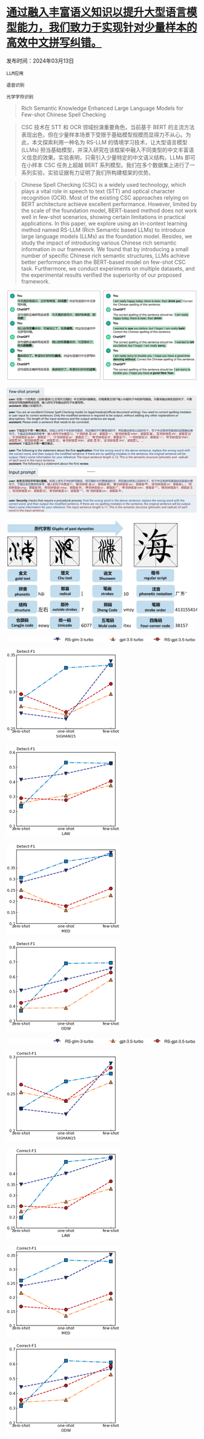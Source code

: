 # [通过融入丰富语义知识以提升大型语言模型能力，我们致力于实现针对少量样本的高效中文拼写纠错。](https://arxiv.org/abs/2403.08492)

发布时间：2024年03月13日

`LLM应用`

`语音识别`

`光学字符识别`

> Rich Semantic Knowledge Enhanced Large Language Models for Few-shot Chinese Spell Checking

> CSC 技术在 STT 和 OCR 领域扮演重要角色，当前基于 BERT 的主流方法表现出色，但在少量样本场景下受限于基础模型规模而显得力不从心。为此，本文探索利用一种名为 RS-LLM 的情境学习技术，让大型语言模型 (LLMs) 担当基础模型，并深入研究在该框架中融入不同类型的中文丰富语义信息的效果。实验表明，只需引入少量特定的中文语义结构，LLMs 即可在小样本 CSC 任务上超越 BERT 系列模型。我们在多个数据集上进行了一系列实验，实验证据有力证明了我们所构建框架的优势。

> Chinese Spell Checking (CSC) is a widely used technology, which plays a vital role in speech to text (STT) and optical character recognition (OCR). Most of the existing CSC approaches relying on BERT architecture achieve excellent performance. However, limited by the scale of the foundation model, BERT-based method does not work well in few-shot scenarios, showing certain limitations in practical applications. In this paper, we explore using an in-context learning method named RS-LLM (Rich Semantic based LLMs) to introduce large language models (LLMs) as the foundation model. Besides, we study the impact of introducing various Chinese rich semantic information in our framework. We found that by introducing a small number of specific Chinese rich semantic structures, LLMs achieve better performance than the BERT-based model on few-shot CSC task. Furthermore, we conduct experiments on multiple datasets, and the experimental results verified the superiority of our proposed framework.

![通过融入丰富语义知识以提升大型语言模型能力，我们致力于实现针对少量样本的高效中文拼写纠错。](../../../paper_images/2403.08492/x1.png)

![通过融入丰富语义知识以提升大型语言模型能力，我们致力于实现针对少量样本的高效中文拼写纠错。](../../../paper_images/2403.08492/x2.png)

![通过融入丰富语义知识以提升大型语言模型能力，我们致力于实现针对少量样本的高效中文拼写纠错。](../../../paper_images/2403.08492/x3.png)

![通过融入丰富语义知识以提升大型语言模型能力，我们致力于实现针对少量样本的高效中文拼写纠错。](../../../paper_images/2403.08492/x4.png)

![通过融入丰富语义知识以提升大型语言模型能力，我们致力于实现针对少量样本的高效中文拼写纠错。](../../../paper_images/2403.08492/x5.png)

![通过融入丰富语义知识以提升大型语言模型能力，我们致力于实现针对少量样本的高效中文拼写纠错。](../../../paper_images/2403.08492/x6.png)

![通过融入丰富语义知识以提升大型语言模型能力，我们致力于实现针对少量样本的高效中文拼写纠错。](../../../paper_images/2403.08492/x7.png)

![通过融入丰富语义知识以提升大型语言模型能力，我们致力于实现针对少量样本的高效中文拼写纠错。](../../../paper_images/2403.08492/x8.png)

![通过融入丰富语义知识以提升大型语言模型能力，我们致力于实现针对少量样本的高效中文拼写纠错。](../../../paper_images/2403.08492/x9.png)

![通过融入丰富语义知识以提升大型语言模型能力，我们致力于实现针对少量样本的高效中文拼写纠错。](../../../paper_images/2403.08492/x10.png)

![通过融入丰富语义知识以提升大型语言模型能力，我们致力于实现针对少量样本的高效中文拼写纠错。](../../../paper_images/2403.08492/x11.png)

![通过融入丰富语义知识以提升大型语言模型能力，我们致力于实现针对少量样本的高效中文拼写纠错。](../../../paper_images/2403.08492/x12.png)

![通过融入丰富语义知识以提升大型语言模型能力，我们致力于实现针对少量样本的高效中文拼写纠错。](../../../paper_images/2403.08492/x13.png)
